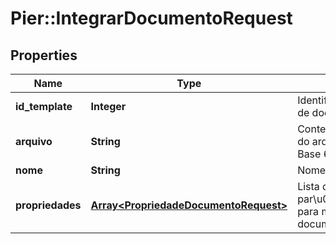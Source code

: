 # Pier::IntegrarDocumentoRequest

## Properties
Name | Type | Description | Notes
------------ | ------------- | ------------- | -------------
**id_template** | **Integer** | Identificador do template de documento | [optional] 
**arquivo** | **String** | Conte\u00C3\u00BAdo do arquivo convertido em Base 64 | [optional] 
**nome** | **String** | Nome do arquivo. | [optional] 
**propriedades** | [**Array&lt;PropriedadeDocumentoRequest&gt;**](PropriedadeDocumentoRequest.md) | Lista de par\u00C3\u00A2metros para montagem do documento. | [optional] 


